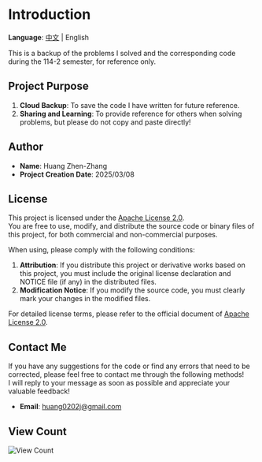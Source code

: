 # Introduction

**Language**: [中文](./README.md) | English

This is a backup of the problems I solved and the corresponding code during the 114-2 semester, for reference only.

## Project Purpose

1. **Cloud Backup**: To save the code I have written for future reference.  
2. **Sharing and Learning**: To provide reference for others when solving problems, but please do not copy and paste directly!  

## Author

- **Name**: Huang Zhen-Zhang  
- **Project Creation Date**: 2025/03/08

## License

This project is licensed under the [Apache License 2.0](https://www.apache.org/licenses/LICENSE-2.0).  
You are free to use, modify, and distribute the source code or binary files of this project, for both commercial and non-commercial purposes.  

When using, please comply with the following conditions:

1. **Attribution**: If you distribute this project or derivative works based on this project, you must include the original license declaration and NOTICE file (if any) in the distributed files.
2. **Modification Notice**: If you modify the source code, you must clearly mark your changes in the modified files.

For detailed license terms, please refer to the official document of [Apache License 2.0](https://www.apache.org/licenses/LICENSE-2.0).

## Contact Me

If you have any suggestions for the code or find any errors that need to be corrected, please feel free to contact me through the following methods!  
I will reply to your message as soon as possible and appreciate your valuable feedback!

- **Email**: [huang0202j@gmail.com](mailto:huang0202j@gmail.com)

## View Count

![View Count](https://komarev.com/ghpvc/?username=huangzz02&style=for-the-badge&color=blue)
